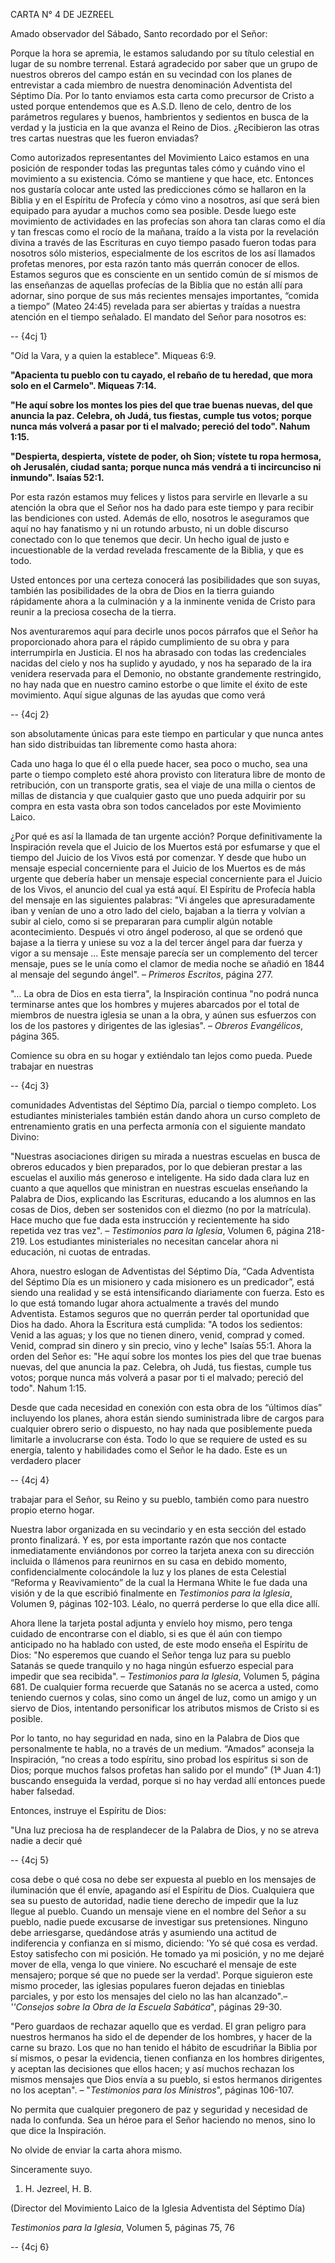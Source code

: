 CARTA N° 4 DE JEZREEL

Amado observador del Sábado, Santo recordado por el Señor:

 Porque la hora se apremia, le estamos saludando por su título celestial en lugar de su nombre terrenal. Estará agradecido por saber que un grupo de nuestros obreros del campo están en su vecindad con los planes de entrevistar a cada miembro de nuestra denominación Adventista del Séptimo Día. Por lo tanto enviamos esta carta como precursor de Cristo a usted porque entendemos que es A.S.D. lleno de celo, dentro de los parámetros regulares y buenos, hambrientos y sedientos en busca de la verdad y la justicia en la que avanza el Reino de Dios. ¿Recibieron las otras tres cartas nuestras que les fueron enviadas?

 Como autorizados representantes del Movimiento Laico estamos en una posición de responder todas las preguntas tales cómo y cuándo vino el movimiento a su existencia. Cómo se mantiene y que hace, etc. Entonces nos gustaría colocar ante usted las predicciones cómo se hallaron en la Biblia y en el Espíritu de Profecía y cómo vino a nosotros, así que será bien equipado para ayudar a muchos como sea posible. Desde luego este movimiento de actividades en las profecías son ahora tan claras como el día y tan frescas como el rocío de la mañana, traído a la vista por la revelación divina a través de las Escrituras en cuyo tiempo pasado fueron todas para nosotros sólo misterios, especialmente de los escritos de los así llamados profetas menores, por esta razón tanto más querrán conocer de ellos. Estamos seguros que es consciente en un sentido común de sí mismos de las enseñanzas de aquellas profecías de la Biblia que no están allí para adornar, sino porque de sus más recientes mensajes importantes, “comida a tiempo” (Mateo 24:45) revelada para ser abiertas y traídas a nuestra atención en el tiempo señalado. El mandato del Señor para nosotros es:

 -- {4cj 1}   
  
  "Oíd la Vara, y a quien la establece". Miqueas 6:9.

 **"Apacienta tu pueblo con tu cayado, el rebaño de tu heredad, que mora solo en el Carmelo". Miqueas 7:14.**

 **"He aquí sobre los montes los pies del que trae buenas nuevas, del que anuncia la paz. Celebra, oh Judá, tus fiestas, cumple tus votos; porque nunca más volverá a pasar por ti el malvado; pereció del todo". Nahum 1:15.**

 **"Despierta, despierta, vístete de poder, oh Sion; vístete tu ropa hermosa, oh Jerusalén, ciudad santa; porque nunca más vendrá a ti incircunciso ni inmundo". Isaías 52:1.**

 Por esta razón estamos muy felices y listos para servirle en llevarle a su atención la obra que el Señor nos ha dado para este tiempo y para recibir las bendiciones con usted. Además de ello, nosotros le aseguramos que aquí no hay fanatismo y ni un rotundo arbusto, ni un doble discurso conectado con lo que tenemos que decir. Un hecho igual de justo e incuestionable de la verdad revelada frescamente de la Biblia, y que es todo.

 Usted entonces por una certeza conocerá las posibilidades que son suyas, también las posibilidades de la obra de Dios en la tierra guiando rápidamente ahora a la culminación y a la inminente venida de Cristo para reunir a la preciosa cosecha de la tierra.

 Nos aventuraremos aquí para decirle unos pocos párrafos que el Señor ha proporcionado ahora para el rápido cumplimiento de su obra y para interrumpirla en Justicia. El nos ha abrasado con todas las credenciales nacidas del cielo y nos ha suplido y ayudado, y nos ha separado de la ira venidera reservada para el Demonio, no obstante grandemente restringido, no hay nada que en nuestro camino estorbe o que limite el éxito de este movimiento. Aquí sigue algunas de las ayudas que como verá

 -- {4cj 2}   
  
  son absolutamente únicas para este tiempo en particular y que nunca antes han sido distribuidas tan libremente como hasta ahora:

 Cada uno haga lo que él o ella puede hacer, sea poco o mucho, sea una parte o tiempo completo esté ahora provisto con literatura libre de monto de retribución, con un transporte gratis, sea el viaje de una milla o cientos de millas de distancia y que cualquier gasto que uno pueda adquirir por su compra en esta vasta obra son todos cancelados por este Movimiento Laico.

 ¿Por qué es así la llamada de tan urgente acción? Porque definitivamente la Inspiración revela que el Juicio de los Muertos está por esfumarse y que el tiempo del Juicio de los Vivos está por comenzar. Y desde que hubo un mensaje especial concerniente para el Juicio de los Muertos es de más urgente que debería haber un mensaje especial concerniente para el Juicio de los Vivos, el anuncio del cual ya está aquí. El Espíritu de Profecía habla del mensaje en las siguientes palabras: "Vi ángeles que apresuradamente iban y venían de uno a otro lado del cielo, bajaban a la tierra y volvían a subir al cielo, como si se prepararan para cumplir algún notable acontecimiento. Después vi otro ángel poderoso, al que se ordenó que bajase a la tierra y uniese su voz a la del tercer ángel para dar fuerza y vigor a su mensaje … Este mensaje parecía ser un complemento del tercer mensaje, pues se le unía como el clamor de media noche se añadió en 1844 al mensaje del segundo ángel". – _Primeros Escritos_, página 277.

 "… La obra de Dios en esta tierra", la Inspiración continua "no podrá nunca terminarse antes que los hombres y mujeres abarcados por el total de miembros de nuestra iglesia se unan a la obra, y aúnen sus esfuerzos con los de los pastores y dirigentes de las iglesias". – _Obreros Evangélicos_, página 365.

 Comience su obra en su hogar y extiéndalo tan lejos como pueda. Puede trabajar en nuestras

 -- {4cj 3}   
  
  comunidades Adventistas del Séptimo Día, parcial o tiempo completo. Los estudiantes ministeriales también están dando ahora un curso completo de entrenamiento gratis en una perfecta armonía con el siguiente mandato Divino:

 "Nuestras asociaciones dirigen su mirada a nuestras escuelas en busca de obreros educados y bien preparados, por lo que debieran prestar a las escuelas el auxilio más generoso e inteligente. Ha sido dada clara luz en cuanto a que aquellos que ministran en nuestras escuelas enseñando la Palabra de Dios, explicando las Escrituras, educando a los alumnos en las cosas de Dios, deben ser sostenidos con el diezmo (no por la matrícula). Hace mucho que fue dada esta instrucción y recientemente ha sido repetida vez tras vez". – _Testimonios para la Iglesia_, Volumen 6, página 218-219. Los estudiantes ministeriales no necesitan cancelar ahora ni educación, ni cuotas de entradas.

 Ahora, nuestro eslogan de Adventistas del Séptimo Día, “Cada Adventista del Séptimo Día es un misionero y cada misionero es un predicador”, está siendo una realidad y se está intensificando diariamente con fuerza. Esto es lo que está tomando lugar ahora actualmente a través del mundo Adventista. Estamos seguros que no querrán perder tal oportunidad que Dios ha dado. Ahora la Escritura está cumplida: "A todos los sedientos: Venid a las aguas; y los que no tienen dinero, venid, comprad y comed. Venid, comprad sin dinero y sin precio, vino y leche" Isaías 55:1. Ahora la orden del Señor es: "He aquí sobre los montes los pies del que trae buenas nuevas, del que anuncia la paz. Celebra, oh Judá, tus fiestas, cumple tus votos; porque nunca más volverá a pasar por ti el malvado; pereció del todo". Nahum 1:15.

 Desde que cada necesidad en conexión con esta obra de los “últimos días” incluyendo los planes, ahora están siendo suministrada libre de cargos para cualquier obrero serio o dispuesto, no hay nada que posiblemente pueda limitarle a involucrarse con ésta. Todo lo que se requiere de usted es su energía, talento y habilidades como el Señor le ha dado. Este es un verdadero placer

 -- {4cj 4}   
  
  trabajar para el Señor, su Reino y su pueblo, también como para nuestro propio eterno hogar.

 Nuestra labor organizada en su vecindario y en esta sección del estado pronto finalizará. Y es, por esta importante razón que nos contacte inmediatamente enviándonos por correo la tarjeta anexa con su dirección incluida o llámenos para reunirnos en su casa en debido momento, confidencialmente colocándole la luz y los planes de esta Celestial “Reforma y Reavivamiento” de la cual la Hermana White le fue dada una visión y de la que escribió finalmente en _Testimonios para la Iglesia_, Volumen 9, páginas 102-103. Léalo, no querrá perderse lo que ella dice allí.

 Ahora llene la tarjeta postal adjunta y envíelo hoy mismo, pero tenga cuidado de encontrarse con el diablo, si es que él aún con tiempo anticipado no ha hablado con usted, de este modo enseña el Espíritu de Dios: "No esperemos que cuando el Señor tenga luz para su pueblo Satanás se quede tranquilo y no haga ningún esfuerzo especial para impedir que sea recibida". – _Testimonios para la Iglesia_, Volumen 5, página 681. De cualquier forma recuerde que Satanás no se acerca a usted, como teniendo cuernos y colas, sino como un ángel de luz, como un amigo y un siervo de Dios, intentando personificar los atributos mismos de Cristo si es posible.

 Por lo tanto, no hay seguridad en nada, sino en la Palabra de Dios que personalmente te habla, no a través de un medium. “Amados” aconseja la Inspiración, “no creas a todo espíritu, sino probad los espíritus si son de Dios; porque muchos falsos profetas han salido por el mundo” (1ª Juan 4:1) buscando enseguida la verdad, porque si no hay verdad allí entonces puede haber falsedad.

 Entonces, instruye el Espíritu de Dios:

 "Una luz preciosa ha de resplandecer de la Palabra de Dios, y no se atreva nadie a decir qué

 -- {4cj 5}   
  
  cosa debe o qué cosa no debe ser expuesta al pueblo en los mensajes de iluminación que él envíe, apagando así el Espíritu de Dios. Cualquiera que sea su puesto de autoridad, nadie tiene derecho de impedir que la luz llegue al pueblo. Cuando un mensaje viene en el nombre del Señor a su pueblo, nadie puede excusarse de investigar sus pretensiones. Ninguno debe arriesgarse, quedándose atrás y asumiendo una actitud de indiferencia y confianza en sí mismo, diciendo: 'Yo sé qué cosa es verdad. Estoy satisfecho con mi posición. He tomado ya mi posición, y no me dejaré mover de ella, venga lo que viniere. No escucharé el mensaje de este mensajero; porque sé que no puede ser la verdad'. Porque siguieron este mismo proceder, las iglesias populares fueron dejadas en tinieblas parciales, y por esto los mensajes del cielo no las han alcanzado".– _''Consejos sobre la Obra de la Escuela Sabática_", páginas 29-30.

 "Pero guardaos de rechazar aquello que es verdad. El gran peligro para nuestros hermanos ha sido el de depender de los hombres, y hacer de la carne su brazo. Los que no han tenido el hábito de escudriñar la Biblia por sí mismos, o pesar la evidencia, tienen confianza en los hombres dirigentes, y aceptan las decisiones que ellos hacen; y así muchos rechazan los mismos mensajes que Dios envía a su pueblo, si estos hermanos dirigentes no los aceptan". – "_Testimonios para los Ministros_", páginas 106-107.

 No permita que cualquier pregonero de paz y seguridad y necesidad de nada lo confunda. Sea un héroe para el Señor haciendo no menos, sino lo que dice la Inspiración.

 No olvide de enviar la carta ahora mismo.

 Sinceramente suyo.

1. H. Jezreel, H. B.

(Director del Movimiento Laico de la Iglesia Adventista del Séptimo Día)

_Testimonios para la Iglesia_, Volumen 5, páginas 75, 76

 -- {4cj 6}   
  
  